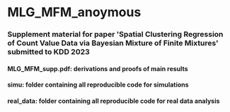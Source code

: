 # MLG_MFM_anoymous
### Supplement material for paper 'Spatial Clustering Regression of Count Value Data via Bayesian Mixture of Finite Mixtures' submitted to KDD 2023
#### MLG_MFM_supp.pdf: derivations and proofs of main results
#### simu: folder containing all reproducible code for simulations
#### real_data: folder containing all reproducible code for real data analysis
